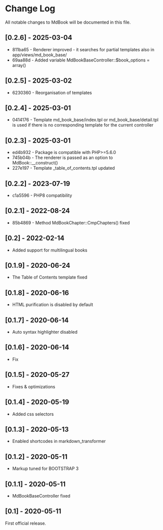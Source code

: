 # Change Log
All notable changes to MdBook will be documented in this file.

## [0.2.6] - 2025-03-04

* 811ba65 - Renderer improved - it searches for partial templates also in app/views/md_book_base/
* 69aa88d - Added variable MdBookBaseController::$book_options = array()

## [0.2.5] - 2025-03-02

* 6230360 - Reorganisation of templates

## [0.2.4] - 2025-03-01

* 0414176 - Template md_book_base/index.tpl or md_book_base/detail.tpl is used if there is no corresponding template for the current controller

## [0.2.3] - 2025-03-01

* ed4b932 - Package is compatible with PHP>=5.6.0
* 745b04b - The renderer is passed as an option to MdBook::__construct()
* 227e197 - Template _table_of_contents.tpl updated

## [0.2.2] - 2023-07-19

* c1a5596 - PHP8 compatibility

## [0.2.1] - 2022-08-24

* 85b4869 - Method MdBookChapter::CmpChapters() fixed

## [0.2] - 2022-02-14

- Added support for multilingual books

## [0.1.9] - 2020-06-24

- The Table of Contents template fixed

## [0.1.8] - 2020-06-16

- HTML purification is disabled by default

## [0.1.7] - 2020-06-14

- Auto syntax highlighter disabled

## [0.1.6] - 2020-06-14

- Fix

## [0.1.5] - 2020-05-27

- Fixes & optimizations

## [0.1.4] - 2020-05-19

- Added css selectors

## [0.1.3] - 2020-05-13

- Enabled shortcodes in markdown_transformer

## [0.1.2] - 2020-05-11

- Markup tuned for BOOTSTRAP 3

## [0.1.1] - 2020-05-11

- MdBookBaseController fixed

## [0.1] - 2020-05-11

First official release.
